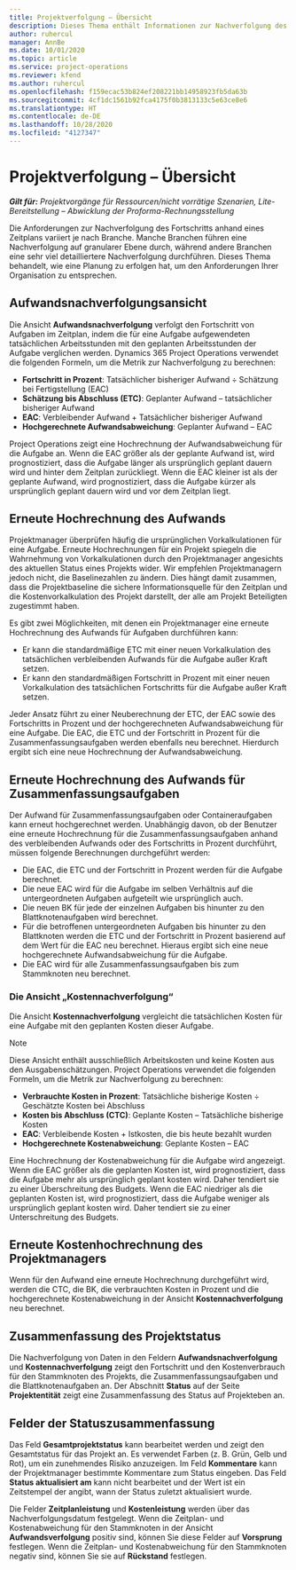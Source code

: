 ```yaml
---
title: Projektverfolgung – Übersicht
description: Dieses Thema enthält Informationen zur Nachverfolgung des Projektfortschritts und des Kostenverbrauchs.
author: ruhercul
manager: AnnBe
ms.date: 10/01/2020
ms.topic: article
ms.service: project-operations
ms.reviewer: kfend
ms.author: ruhercul
ms.openlocfilehash: f159ecac53b824ef208221bb14958923fb5da63b
ms.sourcegitcommit: 4cf1dc1561b92fca4175f0b3813133c5e63ce8e6
ms.translationtype: HT
ms.contentlocale: de-DE
ms.lasthandoff: 10/28/2020
ms.locfileid: "4127347"
---
```

# <a name="project-tracking-overview"></a>Projektverfolgung – Übersicht

_**Gilt für:** Projektvorgänge für Ressourcen/nicht vorrätige Szenarien, Lite-Bereitstellung – Abwicklung der Proforma-Rechnungsstellung_

Die Anforderungen zur Nachverfolgung des Fortschritts anhand eines Zeitplans variiert je nach Branche. Manche Branchen führen eine Nachverfolgung auf granularer Ebene durch, während andere Branchen eine sehr viel detailliertere Nachverfolgung durchführen. Dieses Thema behandelt, wie eine Planung zu erfolgen hat, um den Anforderungen Ihrer Organisation zu entsprechen.

## <a name="effort-tracking-view"></a>Aufwandsnachverfolgungsansicht

Die Ansicht **Aufwandsnachverfolgung** verfolgt den Fortschritt von Aufgaben im Zeitplan, indem die für eine Aufgabe aufgewendeten tatsächlichen Arbeitsstunden mit den geplanten Arbeitsstunden der Aufgabe verglichen werden. Dynamics 365 Project Operations verwendet die folgenden Formeln, um die Metrik zur Nachverfolgung zu berechnen:

- **Fortschritt in Prozent**: Tatsächlicher bisheriger Aufwand ÷ Schätzung bei Fertigstellung (EAC) 
- **Schätzung bis Abschluss (ETC)**: Geplanter Aufwand – tatsächlicher bisheriger Aufwand 
- **EAC**: Verbleibender Aufwand + Tatsächlicher bisheriger Aufwand 
- **Hochgerechnete Aufwandsabweichung**: Geplanter Aufwand – EAC

Project Operations zeigt eine Hochrechnung der Aufwandsabweichung für die Aufgabe an. Wenn die EAC größer als der geplante Aufwand ist, wird prognostiziert, dass die Aufgabe länger als ursprünglich geplant dauern wird und hinter dem Zeitplan zurückliegt. Wenn die EAC kleiner ist als der geplante Aufwand, wird prognostiziert, dass die Aufgabe kürzer als ursprünglich geplant dauern wird und vor dem Zeitplan liegt.

## <a name="reprojecting-effort"></a>Erneute Hochrechnung des Aufwands

Projektmanager überprüfen häufig die ursprünglichen Vorkalkulationen für eine Aufgabe. Erneute Hochrechnungen für ein Projekt spiegeln die Wahrnehmung von Vorkalkulationen durch den Projektmanager angesichts des aktuellen Status eines Projekts wider. Wir empfehlen Projektmanagern jedoch nicht, die Baselinezahlen zu ändern. Dies hängt damit zusammen, dass die Projektbaseline die sichere Informationsquelle für den Zeitplan und die Kostenvorkalkulation des Projekt darstellt, der alle am Projekt Beteiligten zugestimmt haben.

Es gibt zwei Möglichkeiten, mit denen ein Projektmanager eine erneute Hochrechnung des Aufwands für Aufgaben durchführen kann:

- Er kann die standardmäßige ETC mit einer neuen Vorkalkulation des tatsächlichen verbleibenden Aufwands für die Aufgabe außer Kraft setzen. 
- Er kann den standardmäßigen Fortschritt in Prozent mit einer neuen Vorkalkulation des tatsächlichen Fortschritts für die Aufgabe außer Kraft setzen.

Jeder Ansatz führt zu einer Neuberechnung der ETC, der EAC sowie des Fortschritts in Prozent und der hochgerechneten Aufwandsabweichung für eine Aufgabe. Die EAC, die ETC und der Fortschritt in Prozent für die Zusammenfassungsaufgaben werden ebenfalls neu berechnet. Hierdurch ergibt sich eine neue Hochrechnung der Aufwandsabweichung.

## <a name="reprojection-of-effort-on-summary-tasks"></a>Erneute Hochrechnung des Aufwands für Zusammenfassungsaufgaben

Der Aufwand für Zusammenfassungsaufgaben oder Containeraufgaben kann erneut hochgerechnet werden. Unabhängig davon, ob der Benutzer eine erneute Hochrechnung für die Zusammenfassungsaufgaben anhand des verbleibenden Aufwands oder des Fortschritts in Prozent durchführt, müssen folgende Berechnungen durchgeführt werden:

- Die EAC, die ETC und der Fortschritt in Prozent werden für die Aufgabe berechnet.
- Die neue EAC wird für die Aufgabe im selben Verhältnis auf die untergeordneten Aufgaben aufgeteilt wie ursprünglich auch.
- Die neuen BK für jede der einzelnen Aufgaben bis hinunter zu den Blattknotenaufgaben wird berechnet. 
- Für die betroffenen untergeordneten Aufgaben bis hinunter zu den Blattknoten werden die ETC und der Fortschritt in Prozent basierend auf dem Wert für die EAC neu berechnet. Hieraus ergibt sich eine neue hochgerechnete Aufwandsabweichung für die Aufgabe. 
- Die EAC wird für alle Zusammenfassungsaufgaben bis zum Stammknoten neu berechnet.

### <a name="cost-tracking-view"></a>Die Ansicht „Kostennachverfolgung“ 

Die Ansicht **Kostennachverfolgung** vergleicht die tatsächlichen Kosten für eine Aufgabe mit den geplanten Kosten dieser Aufgabe. 

> [!NOTE]
> Diese Ansicht enthält ausschließlich Arbeitskosten und keine Kosten aus den Ausgabenschätzungen. Project Operations verwendet die folgenden Formeln, um die Metrik zur Nachverfolgung zu berechnen:

- **Verbrauchte Kosten in Prozent**: Tatsächliche bisherige Kosten ÷ Geschätzte Kosten bei Abschluss
- **Kosten bis Abschluss (CTC)**: Geplante Kosten – Tatsächliche bisherige Kosten
- **EAC**: Verbleibende Kosten + Istkosten, die bis heute bezahlt wurden
- **Hochgerechnete Kostenabweichung**: Geplante Kosten – EAC

Eine Hochrechnung der Kostenabweichung für die Aufgabe wird angezeigt. Wenn die EAC größer als die geplanten Kosten ist, wird prognostiziert, dass die Aufgabe mehr als ursprünglich geplant kosten wird. Daher tendiert sie zu einer Überschreitung des Budgets. Wenn die EAC niedriger als die geplanten Kosten ist, wird prognostiziert, dass die Aufgabe weniger als ursprünglich geplant kosten wird. Daher tendiert sie zu einer Unterschreitung des Budgets.

## <a name="project-managers-reprojection-of-cost"></a>Erneute Kostenhochrechnung des Projektmanagers

Wenn für den Aufwand eine erneute Hochrechnung durchgeführt wird, werden die CTC, die BK, die verbrauchten Kosten in Prozent und die hochgerechnete Kostenabweichung in der Ansicht **Kostennachverfolgung** neu berechnet.

## <a name="project-status-summary"></a>Zusammenfassung des Projektstatus

Die Nachverfolgung von Daten in den Feldern **Aufwandsnachverfolgung** und **Kostennachverfolgung** zeigt den Fortschritt und den Kostenverbrauch für den Stammknoten des Projekts, die Zusammenfassungsaufgaben und die Blattknotenaufgaben an. Der Abschnitt **Status** auf der Seite **Projektentität** zeigt eine Zusammenfassung des Status auf Projekteben an.

## <a name="status-summary-fields"></a>Felder der Statuszusammenfassung

Das Feld **Gesamtprojektstatus** kann bearbeitet werden und zeigt den Gesamtstatus für das Projekt an. Es verwendet Farben (z. B. Grün, Gelb und Rot), um ein zunehmendes Risiko anzuzeigen. Im Feld **Kommentare** kann der Projektmanager bestimmte Kommentare zum Status eingeben. Das Feld **Status aktualisiert am** kann nicht bearbeitet und der Wert ist ein Zeitstempel der angibt, wann der Status zuletzt aktualisiert wurde.

Die Felder **Zeitplanleistung** und **Kostenleistung** werden über das Nachverfolgungsdatum festgelegt. Wenn die Zeitplan- und Kostenabweichung für den Stammknoten in der Ansicht **Aufwandsverfolgung** positiv sind, können Sie diese Felder auf **Vorsprung** festlegen. Wenn die Zeitplan- und Kostenabweichung für den Stammknoten negativ sind, können Sie sie auf **Rückstand** festlegen.
